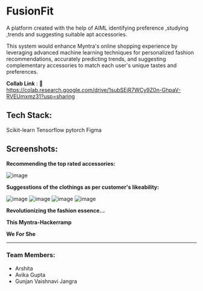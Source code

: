 # FusionFit
A platform created with the help of AIML identifying preference ,studying ,trends and suggesting suitable apt accessories.

This system would enhance Myntra's online shopping experience by leveraging advanced machine learning techniques for personalized fashion recommendations, accurately predicting trends, and suggesting complementary accessories to match each user's unique tastes and preferences.

**Collab Link** : 🔗 https://colab.research.google.com/drive/1subSEjR7WCy9Z0n-GhpaV-RVEUmxmz31?usp=sharing 

## Tech Stack:
Scikit-learn
Tensorflow
pytorch
Figma

## Screenshots:

**Recommending the top rated accessories:**

![image](https://github.com/user-attachments/assets/5b133ef2-96ac-4ebf-b98a-bb1032ca6033)

**Suggesstions of the clothings as per customer's likeability:**

![image](https://github.com/user-attachments/assets/65b4d97e-bf95-4e30-a9fc-d6d21bdb9f64)
![image](https://github.com/user-attachments/assets/af4d7885-ce0c-4d49-a954-ddd08e2af550)
![image](https://github.com/user-attachments/assets/4b4b153c-7b60-441f-9272-c59adf01f811)
![image](https://github.com/user-attachments/assets/dc1a1037-397f-411f-9cdf-a852d6eda96f)


**Revolutionizing the fashion essence...**

**This Myntra-Hackerramp**

**We For She**

-------------------------------------

### Team Members:
- Arshita
- Avika Gupta
- Gunjan Vaishnavi Jangra




